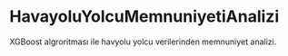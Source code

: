 # HavayoluYolcuMemnuniyetiAnalizi
XGBoost algroritması ile havyolu yolcu verilerinden memnuniyet analizi.
